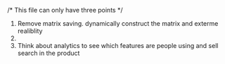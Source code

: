 /* This file can only have three points */

1) Remove matrix saving. dynamically construct the matrix and exterme realiblity
2) 
3) Think about analytics to see which features are people using and sell search in the product